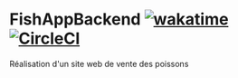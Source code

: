 # FishAppBackend [![wakatime](https://wakatime.com/badge/github/josue-lubaki/FishAppBackend.svg)](https://wakatime.com/badge/github/josue-lubaki/FishAppBackend) [![CircleCI](https://circleci.com/gh/josue-lubaki/FishAppBackend/tree/main.svg?style=svg&circle-token=f977735561fd7d6eadd35a153d67b8ceeccf57e9)](https://circleci.com/gh/josue-lubaki/FishAppBackend/tree/main)
Réalisation d'un site web de vente des poissons
